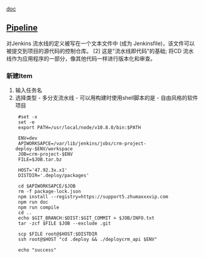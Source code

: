[doc](https://www.jenkins.io/zh/doc/)

## [Pipeline](https://www.jenkins.io/zh/doc/book/pipeline/)
对Jenkins 流水线的定义被写在一个文本文件中 (成为 Jenkinsfile)，该文件可以被提交到项目的源代码的控制仓库。 [2] 这是"流水线即代码"的基础; 将CD 流水线作为应用程序的一部分，像其他代码一样进行版本化和审查。 

### 新建Item
1. 输入任务名
2. 选择类型 - 多分支流水线 - 可以用构建时使用shell脚本的是 - 自由风格的软件项目
   ```shell
    #set -x
    set -e
    export PATH=/usr/local/node/v10.8.0/bin:$PATH

    ENV=dev
    APIWORKSAPCE=/var/lib/jenkins/jobs/crm-project-deploy-$ENV/workspace
    JOB=crm-project-$ENV
    FILE=$JOB.tar.bz

    HOST='47.92.3x.x1'
    DISTDIR='.deploy/packages'

    cd $APIWORKSAPCE/$JOB
    rm -f package-lock.json
    npm install --registry=https://support5.zhumaxxxvip.com
    npm run doc
    npm run compile
    cd ..
    echo $GIT_BRANCH:$DIST:$GIT_COMMIT > $JOB/INFO.txt
    tar -zcf $FILE $JOB --exclude .git

    scp $FILE root@$HOST:$DISTDIR
    ssh root@$HOST "cd .deploy && ./deploycrm_api $ENV"

    echo "success"
   ```